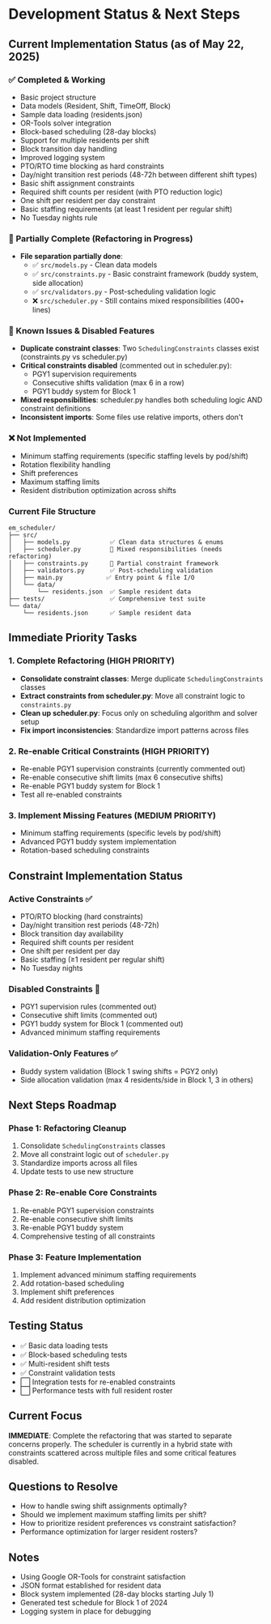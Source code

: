 # Development Status & Next Steps

## Current Implementation Status (as of May 22, 2025)

### ✅ Completed & Working
- Basic project structure
- Data models (Resident, Shift, TimeOff, Block)
- Sample data loading (residents.json)
- OR-Tools solver integration
- Block-based scheduling (28-day blocks)
- Support for multiple residents per shift
- Block transition day handling
- Improved logging system
- PTO/RTO time blocking as hard constraints
- Day/night transition rest periods (48-72h between different shift types)
- Basic shift assignment constraints
- Required shift counts per resident (with PTO reduction logic)
- One shift per resident per day constraint
- Basic staffing requirements (at least 1 resident per regular shift)
- No Tuesday nights rule

### 🔄 Partially Complete (Refactoring in Progress)
- **File separation partially done**:
  - ✅ `src/models.py` - Clean data models
  - ✅ `src/constraints.py` - Basic constraint framework (buddy system, side allocation)
  - ✅ `src/validators.py` - Post-scheduling validation logic
  - ❌ `src/scheduler.py` - Still contains mixed responsibilities (400+ lines)

### 🚨 Known Issues & Disabled Features
- **Duplicate constraint classes**: Two `SchedulingConstraints` classes exist (constraints.py vs scheduler.py)
- **Critical constraints disabled** (commented out in scheduler.py):
  - PGY1 supervision requirements
  - Consecutive shifts validation (max 6 in a row)
  - PGY1 buddy system for Block 1
- **Mixed responsibilities**: scheduler.py handles both scheduling logic AND constraint definitions
- **Inconsistent imports**: Some files use relative imports, others don't

### ❌ Not Implemented
- Minimum staffing requirements (specific staffing levels by pod/shift)
- Rotation flexibility handling
- Shift preferences
- Maximum staffing limits
- Resident distribution optimization across shifts

### Current File Structure
```
em_scheduler/
├── src/
│   ├── models.py           ✅ Clean data structures & enums
│   ├── scheduler.py        🚨 Mixed responsibilities (needs refactoring)
│   ├── constraints.py      🔄 Partial constraint framework
│   ├── validators.py       ✅ Post-scheduling validation
│   ├── main.py            ✅ Entry point & file I/O
│   └── data/
│       └── residents.json  ✅ Sample resident data
├── tests/                  ✅ Comprehensive test suite
└── data/
    └── residents.json      ✅ Sample resident data
```

## Immediate Priority Tasks

### 1. Complete Refactoring (HIGH PRIORITY)
- **Consolidate constraint classes**: Merge duplicate `SchedulingConstraints` classes
- **Extract constraints from scheduler.py**: Move all constraint logic to `constraints.py`
- **Clean up scheduler.py**: Focus only on scheduling algorithm and solver setup
- **Fix import inconsistencies**: Standardize import patterns across files

### 2. Re-enable Critical Constraints (HIGH PRIORITY)
- Re-enable PGY1 supervision constraints (currently commented out)
- Re-enable consecutive shift limits (max 6 consecutive shifts)
- Re-enable PGY1 buddy system for Block 1
- Test all re-enabled constraints

### 3. Implement Missing Features (MEDIUM PRIORITY)
- Minimum staffing requirements (specific levels by pod/shift)
- Advanced PGY1 buddy system implementation
- Rotation-based scheduling constraints

## Constraint Implementation Status

### Active Constraints ✅
- PTO/RTO blocking (hard constraints)
- Day/night transition rest periods (48-72h)
- Block transition day availability
- Required shift counts per resident
- One shift per resident per day
- Basic staffing (≥1 resident per regular shift)
- No Tuesday nights

### Disabled Constraints 🚨
- PGY1 supervision rules (commented out)
- Consecutive shift limits (commented out)
- PGY1 buddy system for Block 1 (commented out)
- Advanced minimum staffing requirements

### Validation-Only Features ✅
- Buddy system validation (Block 1 swing shifts = PGY2 only)
- Side allocation validation (max 4 residents/side in Block 1, 3 in others)

## Next Steps Roadmap

### Phase 1: Refactoring Cleanup
1. Consolidate `SchedulingConstraints` classes
2. Move all constraint logic out of `scheduler.py`
3. Standardize imports across all files
4. Update tests to use new structure

### Phase 2: Re-enable Core Constraints
1. Re-enable PGY1 supervision constraints
2. Re-enable consecutive shift limits
3. Re-enable PGY1 buddy system
4. Comprehensive testing of all constraints

### Phase 3: Feature Implementation
1. Implement advanced minimum staffing requirements
2. Add rotation-based scheduling
3. Implement shift preferences
4. Add resident distribution optimization

## Testing Status
- ✅ Basic data loading tests
- ✅ Block-based scheduling tests
- ✅ Multi-resident shift tests
- ✅ Constraint validation tests
- ⬜ Integration tests for re-enabled constraints
- ⬜ Performance tests with full resident roster

## Current Focus
**IMMEDIATE**: Complete the refactoring that was started to separate concerns properly. The scheduler is currently in a hybrid state with constraints scattered across multiple files and some critical features disabled.

## Questions to Resolve
- How to handle swing shift assignments optimally?
- Should we implement maximum staffing limits per shift?
- How to prioritize resident preferences vs constraint satisfaction?
- Performance optimization for larger resident rosters?

## Notes
- Using Google OR-Tools for constraint satisfaction
- JSON format established for resident data
- Block system implemented (28-day blocks starting July 1)
- Generated test schedule for Block 1 of 2024
- Logging system in place for debugging